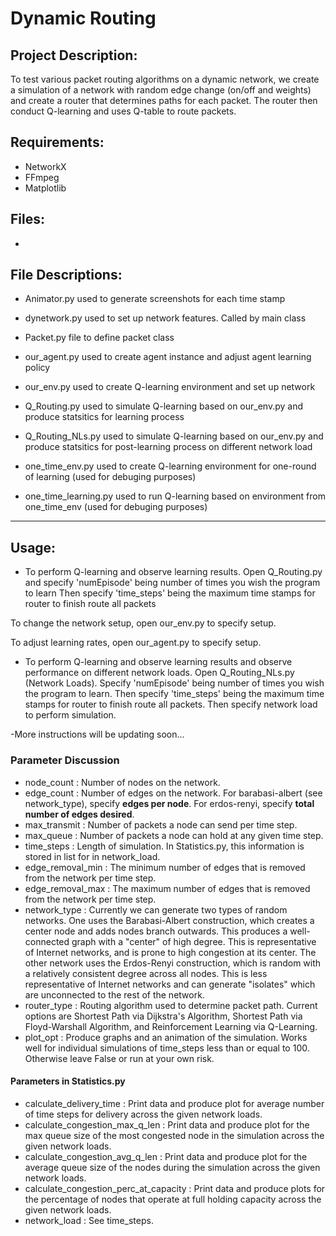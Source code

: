 # Dynamic Routing

## Project Description:
To test various packet routing algorithms on a dynamic network, we create a simulation of a network with random edge change (on/off and weights) and create a router that determines paths for each packet. The router then conduct Q-learning and uses Q-table to route packets.

## Requirements:
- NetworkX
- FFmpeg
- Matplotlib

## Files:
-

## File Descriptions:
- Animator.py
	used to generate screenshots for each time stamp
- dynetwork.py
	used to set up network features. Called by main class
- Packet.py
	file to define packet class
- our_agent.py
    used to create agent instance and adjust agent learning policy
- our_env.py
    used to create Q-learning environment and set up network
- Q_Routing.py
    used to simulate Q-learning based on our_env.py and produce statsitics for learning process
- Q_Routing_NLs.py
    used to simulate Q-learning based on our_env.py and produce statsitics for post-learning process on different network load


- one_time_env.py
	used to create Q-learning environment for one-round of learning (used for debuging purposes)
- one_time_learning.py
	used to run Q-learning based on environment from one_time_env (used for debuging purposes)
---

## Usage:
- To perform Q-learning and observe learning results. Open Q_Routing.py and specify 'numEpisode' being number of times you wish the program to learn
Then specify 'time_steps' being the maximum time stamps for router to finish route all packets

To change the network setup, open our_env.py to specify setup.

To adjust learning rates, open our_agent.py to specify setup.

- To perform Q-learning and observe learning results and observe performance on different network loads. Open Q_Routing_NLs.py (Network Loads). Specify 'numEpisode' being number of times you wish the program to learn. Then specify 'time_steps' being the maximum time stamps for router to finish route all packets. Then specify network load to perform simulation.

-More instructions will be updating soon...
### Parameter Discussion
- node_count : Number of nodes on the network.
- edge_count : Number of edges on the network. For barabasi-albert (see network_type), specify **edges per node**. For erdos-renyi, specify **total number of edges desired**.
- max_transmit : Number of packets a node can send per time step.
- max_queue : Number of packets a node can hold at any given time step.
- time_steps : Length of simulation. In Statistics.py, this information is stored in list for in network_load.
- edge_removal_min : The minimum number of edges that is removed from the network per time step.
- edge_removal_max : The maximum number of edges that is removed from the network per time step.
- network_type : Currently we can generate two types of random networks. One uses the Barabasi-Albert construction, which creates a center node and adds nodes branch outwards. This produces a well-connected graph with a "center" of high degree. This is representative of Internet networks, and is prone to high congestion at its center. The other network uses the Erdos-Renyi construction, which is random with a relatively consistent degree across all nodes. This is less representative of Internet networks and can generate "isolates" which are unconnected to the rest of the network.
- router_type : Routing algorithm used to determine packet path. Current options are Shortest Path via Dijkstra's Algorithm, Shortest Path via Floyd-Warshall Algorithm, and Reinforcement Learning via Q-Learning.
- plot_opt : Produce graphs and an animation of the simulation. Works well for individual simulations of time_steps less than or equal to 100. Otherwise leave False or run at your own risk.
#### Parameters in Statistics.py
- calculate_delivery_time : Print data and produce plot for average number of time steps for delivery across the given network loads.
- calculate_congestion_max_q_len : Print data and produce plot for the max queue size of the most congested node in the simulation across the given network loads.
- calculate_congestion_avg_q_len : Print data and produce plot for the average queue size of the nodes during the simulation across the given network loads.
- calculate_congestion_perc_at_capacity : Print data and produce plots for the percentage of nodes that operate at full holding capacity across the given network loads.
- network_load : See time_steps.